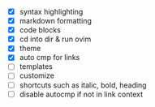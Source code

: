 - [x] syntax highlighting
- [x] markdown formatting
- [x] code blocks
- [x] cd into dir & run ovim
- [x] theme
- [x] auto cmp for links
- [ ] templates
- [ ] customize
- [ ] shortcuts such as italic, bold, heading
- [ ] disable autocmp if not in link context
